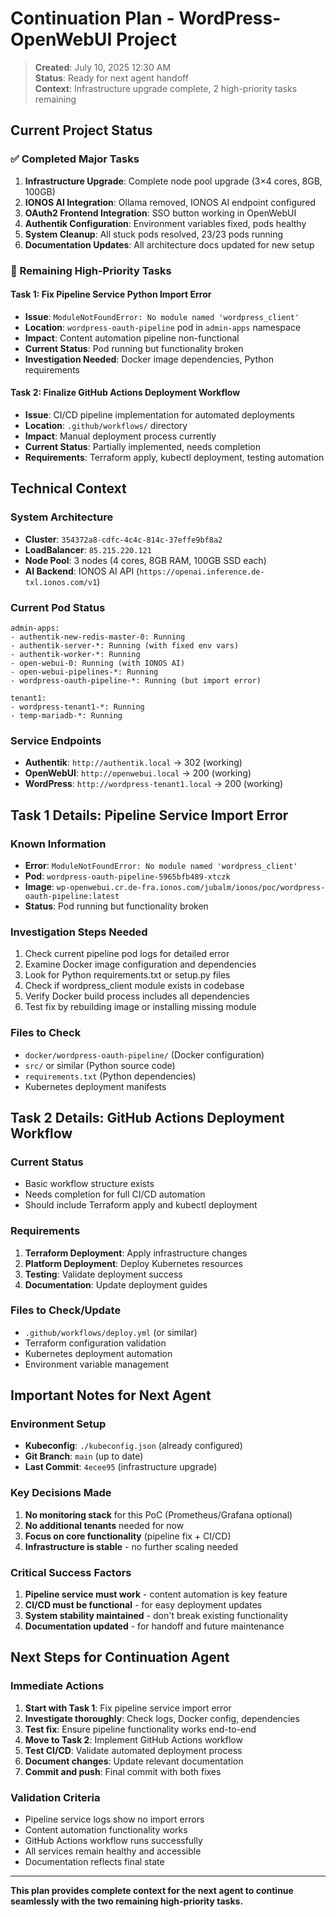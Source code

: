# Continuation Plan - WordPress-OpenWebUI Project

> **Created**: July 10, 2025 12:30 AM  
> **Status**: Ready for next agent handoff  
> **Context**: Infrastructure upgrade complete, 2 high-priority tasks remaining

## Current Project Status

### ✅ Completed Major Tasks
1. **Infrastructure Upgrade**: Complete node pool upgrade (3×4 cores, 8GB, 100GB)
2. **IONOS AI Integration**: Ollama removed, IONOS AI endpoint configured
3. **OAuth2 Frontend Integration**: SSO button working in OpenWebUI
4. **Authentik Configuration**: Environment variables fixed, pods healthy
5. **System Cleanup**: All stuck pods resolved, 23/23 pods running
6. **Documentation Updates**: All architecture docs updated for new setup

### 🎯 Remaining High-Priority Tasks

#### **Task 1: Fix Pipeline Service Python Import Error**
- **Issue**: `ModuleNotFoundError: No module named 'wordpress_client'`
- **Location**: `wordpress-oauth-pipeline` pod in `admin-apps` namespace
- **Impact**: Content automation pipeline non-functional
- **Current Status**: Pod running but functionality broken
- **Investigation Needed**: Docker image dependencies, Python requirements

#### **Task 2: Finalize GitHub Actions Deployment Workflow**
- **Issue**: CI/CD pipeline implementation for automated deployments
- **Location**: `.github/workflows/` directory
- **Impact**: Manual deployment process currently
- **Current Status**: Partially implemented, needs completion
- **Requirements**: Terraform apply, kubectl deployment, testing automation

## Technical Context

### System Architecture
- **Cluster**: `354372a8-cdfc-4c4c-814c-37effe9bf8a2`
- **LoadBalancer**: `85.215.220.121`
- **Node Pool**: 3 nodes (4 cores, 8GB RAM, 100GB SSD each)
- **AI Backend**: IONOS AI API (`https://openai.inference.de-txl.ionos.com/v1`)

### Current Pod Status
```
admin-apps:
- authentik-new-redis-master-0: Running
- authentik-server-*: Running (with fixed env vars)
- authentik-worker-*: Running
- open-webui-0: Running (with IONOS AI)
- open-webui-pipelines-*: Running
- wordpress-oauth-pipeline-*: Running (but import error)

tenant1:
- wordpress-tenant1-*: Running
- temp-mariadb-*: Running
```

### Service Endpoints
- **Authentik**: `http://authentik.local` → 302 (working)
- **OpenWebUI**: `http://openwebui.local` → 200 (working)
- **WordPress**: `http://wordpress-tenant1.local` → 200 (working)

## Task 1 Details: Pipeline Service Import Error

### Known Information
- **Error**: `ModuleNotFoundError: No module named 'wordpress_client'`
- **Pod**: `wordpress-oauth-pipeline-5965bfb489-xtczk`
- **Image**: `wp-openwebui.cr.de-fra.ionos.com/jubalm/ionos/poc/wordpress-oauth-pipeline:latest`
- **Status**: Pod running but functionality broken

### Investigation Steps Needed
1. Check current pipeline pod logs for detailed error
2. Examine Docker image configuration and dependencies
3. Look for Python requirements.txt or setup.py files
4. Check if wordpress_client module exists in codebase
5. Verify Docker build process includes all dependencies
6. Test fix by rebuilding image or installing missing module

### Files to Check
- `docker/wordpress-oauth-pipeline/` (Docker configuration)
- `src/` or similar (Python source code)
- `requirements.txt` (Python dependencies)
- Kubernetes deployment manifests

## Task 2 Details: GitHub Actions Deployment Workflow

### Current Status
- Basic workflow structure exists
- Needs completion for full CI/CD automation
- Should include Terraform apply and kubectl deployment

### Requirements
1. **Terraform Deployment**: Apply infrastructure changes
2. **Platform Deployment**: Deploy Kubernetes resources
3. **Testing**: Validate deployment success
4. **Documentation**: Update deployment guides

### Files to Check/Update
- `.github/workflows/deploy.yml` (or similar)
- Terraform configuration validation
- Kubernetes deployment automation
- Environment variable management

## Important Notes for Next Agent

### Environment Setup
- **Kubeconfig**: `./kubeconfig.json` (already configured)
- **Git Branch**: `main` (up to date)
- **Last Commit**: `4ecee95` (infrastructure upgrade)

### Key Decisions Made
1. **No monitoring stack** for this PoC (Prometheus/Grafana optional)
2. **No additional tenants** needed for now
3. **Focus on core functionality** (pipeline fix + CI/CD)
4. **Infrastructure is stable** - no further scaling needed

### Critical Success Factors
1. **Pipeline service must work** - content automation is key feature
2. **CI/CD must be functional** - for easy deployment updates
3. **System stability maintained** - don't break existing functionality
4. **Documentation updated** - for handoff and future maintenance

## Next Steps for Continuation Agent

### Immediate Actions
1. **Start with Task 1**: Fix pipeline service import error
2. **Investigate thoroughly**: Check logs, Docker config, dependencies
3. **Test fix**: Ensure pipeline functionality works end-to-end
4. **Move to Task 2**: Implement GitHub Actions workflow
5. **Test CI/CD**: Validate automated deployment process
6. **Document changes**: Update relevant documentation
7. **Commit and push**: Final commit with both fixes

### Validation Criteria
- Pipeline service logs show no import errors
- Content automation functionality works
- GitHub Actions workflow runs successfully
- All services remain healthy and accessible
- Documentation reflects final state

---

**This plan provides complete context for the next agent to continue seamlessly with the two remaining high-priority tasks.**